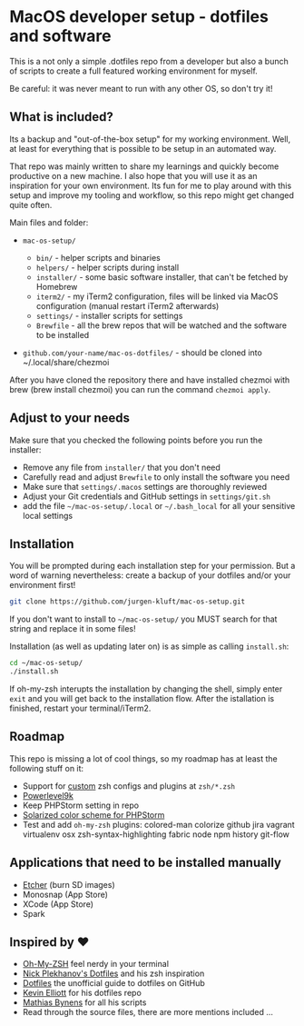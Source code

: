 # MacOS developer setup - dotfiles and software

This is a not only a simple .dotfiles repo from a developer but also a bunch of scripts to create a full featured working environment for myself.

Be careful: it was never meant to run with any other OS, so don't try it!

## What is included?

Its a backup and "out-of-the-box setup" for my working environment. Well, at least for everything that is possible to be setup in an automated way.

That repo was mainly written to share my learnings and quickly become productive on a new machine. I also hope that you will use it as an inspiration for your own environment.
Its fun for me to play around with this setup and improve my tooling and workflow, so this repo might get changed quite often.

Main files and folder:

- `mac-os-setup/`
  - `bin/` - helper scripts and binaries  
  - `helpers/` - helper scripts during install
  - `installer/` - some basic software installer, that can't be fetched by Homebrew
  - `iterm2/` - my iTerm2 configuration, files will be linked via MacOS configuration (manual restart iTerm2 afterwards)
  - `settings/` - installer scripts for settings
  - `Brewfile` - all the brew repos that will be watched and the software to be installed  

- `github.com/your-name/mac-os-dotfiles/` - should be cloned into ~/.local/share/chezmoi

After you have cloned the repository there and have installed chezmoi with brew (brew install chezmoi) you can run the command `chezmoi apply`.

## Adjust to your needs

Make sure that you checked the following points before you run the installer:

- Remove any file from `installer/` that you don't need
- Carefully read and adjust `Brewfile` to only install the software you need
- Make sure that `settings/.macos` settings are thoroughly reviewed
- Adjust your Git credentials and GitHub settings in `settings/git.sh`
- add the file `~/mac-os-setup/.local` or `~/.bash_local` for all your sensitive local settings

## Installation

You will be prompted during each installation step for your permission.
But a word of warning nevertheless: create a backup of your dotfiles and/or your environment first!

```bash
git clone https://github.com/jurgen-kluft/mac-os-setup.git
```

If you don't want to install to `~/mac-os-setup/` you MUST search for that string and replace it in some files!

Installation (as well as updating later on) is as simple as calling `install.sh`:

```bash
cd ~/mac-os-setup/
./install.sh
```

If oh-my-zsh interupts the installation by changing the shell, simply enter `exit` and you will get back
to the installation flow. After the istallation is finished, restart your terminal/iTerm2.

## Roadmap

This repo is missing a lot of cool things, so my roadmap has at least the following stuff on it:

- Support for [custom](https://github.com/robbyrussell/oh-my-zsh/wiki/Customization) zsh configs and plugins at `zsh/*.zsh`
- [Powerlevel9k](https://gist.github.com/kevin-smets/8568070)
- Keep PHPStorm setting in repo
- [Solarized color scheme for PHPStorm](https://github.com/altercation/solarized/tree/master/intellij-colors-solarized)
- Test and add `oh-my-zsh` plugins: colored-man colorize github jira vagrant virtualenv osx zsh-syntax-highlighting fabric node npm history git-flow

## Applications that need to be installed manually

- [Etcher](https://etcher.io/) (burn SD images)
- Monosnap (App Store)
- XCode (App Store)
- Spark

## Inspired by ❤

- [Oh-My-ZSH](https://github.com/robbyrussell/oh-my-zsh) feel nerdy in your terminal
- [Nick Plekhanov's Dotfiles](https://github.com/nicksp/dotfiles) and his zsh inspiration
- [Dotfiles](http://dotfiles.github.io/) the unofficial guide to dotfiles on GitHub
- [Kevin Elliott](https://github.com/kevinelliott/.dotfiles) for his dotfiles repo
- [Mathias Bynens](https://github.com/mathiasbynens/dotfiles) for all his scripts
- Read through the source files, there are more mentions included ...
